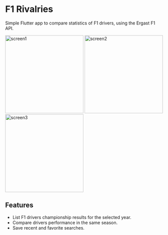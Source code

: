 # F1 Rivalries

Simple Flutter app to compare statistics of F1 drivers, using the Ergast F1 API.

<p float="left">
  <img src="https://user-images.githubusercontent.com/7101989/135217240-08750af3-10b9-49db-ae0c-133c123096fe.png" alt="screen1" width="250"/>
  <img src="https://user-images.githubusercontent.com/7101989/135217496-d9686753-f725-4623-ad7f-bceb0507c9e3.png" alt="screen2" width="250"/> 
  <img src="https://user-images.githubusercontent.com/7101989/135217502-983fcc95-783e-4fb4-85cb-bc09ac266cbf.png" alt="screen3" width="250"/>
</p>


## Features

- List F1 drivers championship results for the selected year.
- Compare drivers performance in the same season.
- Save recent and favorite searches.
